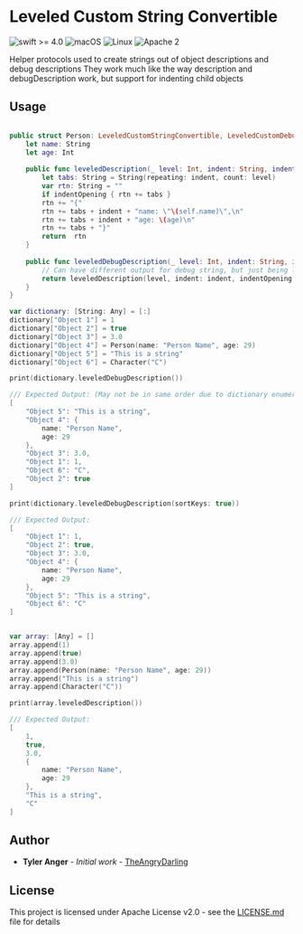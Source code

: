 # Leveled Custom String Convertible
![swift >= 4.0](https://img.shields.io/badge/swift-%3E%3D4.0-brightgreen.svg)
![macOS](https://img.shields.io/badge/os-macOS-green.svg?style=flat)
![Linux](https://img.shields.io/badge/os-linux-green.svg?style=flat)
![Apache 2](https://img.shields.io/badge/license-Apache2-blue.svg?style=flat)

Helper protocols used to create strings out of object descriptions and debug descriptions
They work much like the way description and debugDescription work, but support for indenting child objects

## Usage

```swift

public struct Person: LeveledCustomStringConvertible, LeveledCustomDebugStringConvertible {
    let name: String
    let age: Int
    
    public func leveledDescription(_ level: Int, indent: String, indentOpening: Bool, sortKeys: Bool) -> String {
        let tabs: String = String(repeating: indent, count: level)
        var rtn: String = ""
        if indentOpening { rtn += tabs }
        rtn += "{"
        rtn += tabs + indent + "name: \"\(self.name)\",\n"
        rtn += tabs + indent + "age: \(age)\n"
        rtn += tabs + "}"
        return  rtn
    }
    
    public func leveledDebugDescription(_ level: Int, indent: String, indentOpening: Bool, sortKeys: Bool) -> String {
        // Can have different output for debug string, but just being lazy
        return leveledDescription(level, indent: indent, indentOpening: indentOpening, sortKeys: sortKeys)
    }
}

var dictionary: [String: Any] = [:]
dictionary["Object 1"] = 1
dictionary["Object 2"] = true
dictionary["Object 3"] = 3.0
dictionary["Object 4"] = Person(name: "Person Name", age: 29)
dictionary["Object 5"] = "This is a string"
dictionary["Object 6"] = Character("C")

print(dictionary.leveledDebugDescription())

/// Expected Output: (May not be in same order due to dictionary enumeration)
[
    "Object 5": "This is a string",
    "Object 4": {
        name: "Person Name",
        age: 29
    },
    "Object 3": 3.0,
    "Object 1": 1,
    "Object 6": "C",
    "Object 2": true
]

print(dictionary.leveledDebugDescription(sortKeys: true))

/// Expected Output: 
[
    "Object 1": 1,
    "Object 2": true,
    "Object 3": 3.0,
    "Object 4": {
        name: "Person Name",
        age: 29
    },
    "Object 5": "This is a string",
    "Object 6": "C"
]


var array: [Any] = []
array.append(1)
array.append(true)
array.append(3.0)
array.append(Person(name: "Person Name", age: 29))
array.append("This is a string")
array.append(Character("C"))

print(array.leveledDescription())

/// Expected Output: 
[
    1,
    true,
    3.0,
    {
        name: "Person Name",
        age: 29
    },
    "This is a string",
    "C"
]
```
## Author

* **Tyler Anger** - *Initial work* - [TheAngryDarling](https://github.com/TheAngryDarling)

## License

This project is licensed under Apache License v2.0 - see the [LICENSE.md](LICENSE.md) file for details
